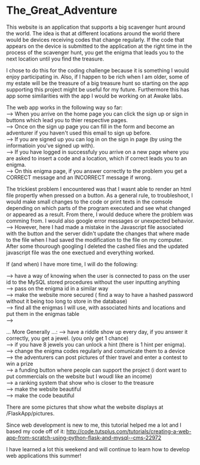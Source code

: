 # The_Great_Adventure


This website is an application that supports a big scavenger hunt around the world. The idea is that at different locations around the world there would be devices receiving codes that change regularly. If the code that appears on the device is submitted to the application at the right time in the process of the scavenger hunt, you get the enigma that leads you to the next location until you find the treasure.

I chose to do this for the coding challenge because it is something I would enjoy participating in. Also, if I happen to be rich when I am older, some of my estate will be the treasure of a big treasure hunt so starting on the app supporting this project might be useful for my future. Furthermore this has app some similarities with the app I would be working on at Awake labs.

The web app works in the following way so far:<br/>
  --> When you arrive on the home page you can click the sign up or sign in buttons which lead you to thier respective pages. <br/>
  --> Once on the sign up page you can fill in the form and become an adventurer if you haven't used this email to sign up before.<br/>
  --> If you are signed up you can log in on the sign in page (by using the informatioin you've signed up with).<br/>
  --> If you have logged in successfuly you arrive on a new page where you are asked to insert a code and a location, which if correct leads you to an enigma.<br/>
  --> On this enigma page, if you answer correctly to the problem you get a CORRECT message and an INCORRECT message if wrong.<br/>


The trickiest problem I encountered was that I wasnt able to render an html file propertly when pressed on a button.
As a general rule, to troubleshoot, I would make small changes to the code or print texts in the comsole depending on which parts of the program executed and see what changed or appeared as a result. From there, I would deduce where the problem was comming from. I would also google error messages or unexpected behavior.<br/>
--> However, here I had made a mistake in the Javascript file associated with the button and the server didn't update the changes that where made to the file when I had saved the modification to the file on my computer. After some thourough googling I deleted the cashed files and the updated javascript file was the one exectued and everything worked.


If (and when) I have more time, I will do the following:<br/>

--> have a way of knowing when the user is connected to pass on the user id to the MySQL stored procedures without the user inputting anything <br/>
--> pass on the enigma id in a similar way <br/>
--> make the website more secured ( find a way to have a hashed password without it being too long to store in the database) <br/>
--> find all the enigmas I will use, with associated hints and locations and put them in the enigmas table <br/>
--> 

... More Generally ...:
--> have a riddle show up every day, if you answer it correctly, you get a jewel. (you only get 1 chance) <br/>
--> if you have 8 jewels you can unlock a hint (there is 1 hint per enigma). <br/>
--> change the enigma codes regularly and comunicate them to a device <br/>
--> the adventurers can post pictures of thier travel and enter a contest to win a prize <br/>
--> a funding button where people can support the project (i dont want to put commercials on the website but I woudl like an income) <br/>
--> a ranking system that show who is closer to the treasure <br/>
--> make the website beautiful <br/>
--> make the code beautiful <br/>


There are some pictures that show what the website displays at /FlaskApp/pictures.


Since web development is new to me, this tutorial helped me a lot and I based my code off of it:
http://code.tutsplus.com/tutorials/creating-a-web-app-from-scratch-using-python-flask-and-mysql--cms-22972

I have learned a lot this weekend and will continue to learn how to develop web applications this summer! 


